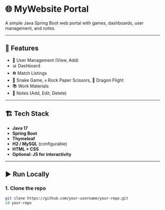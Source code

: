 # 🌐 MyWebsite Portal

A simple Java Spring Boot web portal with games, dashboards, user management, and notes.

---

## 🚀 Features

- 🧍 User Management (View, Add)
- 📊 Dashboard
- ⚽ Match Listings
- 🐍 Snake Game, ✊ Rock Paper Scissors, 🐉 Dragon Flight
- 📚 Work Materials
- 📝 Notes (Add, Edit, Delete)

---

## 🏗️ Tech Stack

- **Java 17**
- **Spring Boot**
- **Thymeleaf**
- **H2 / MySQL** (configurable)
- **HTML + CSS**
- **Optional: JS for interactivity**

---

## ▶️ Run Locally

### 1. Clone the repo

```bash
git clone https://github.com/your-username/your-repo.git
cd your-repo
